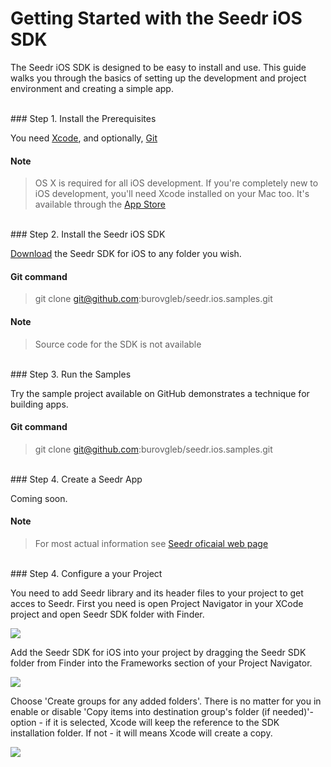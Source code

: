 # Getting Started with the Seedr iOS SDK

The Seedr iOS SDK is designed to be easy to install and use. This guide walks you through the basics of setting up the development and project environment and creating a simple app.

<br>
###  Step 1. Install the Prerequisites

You need [Xcode](https://developer.apple.com/xcode/), and optionally, [Git](http://git-scm.com/)

####  Note
> OS X is required for all iOS development. If you're completely new to iOS development, you'll need Xcode installed on your Mac too. It's available through the [App Store](https://itunes.apple.com/us/app/xcode/id497799835?ls=1&mt=12)

<br>
###  Step 2. Install the Seedr iOS SDK

[Download](http://www.google.com) the Seedr SDK for iOS to any folder you wish. <br>

####  Git command
>git clone git@github.com:burovgleb/seedr.ios.samples.git


####  Note
> Source code for the SDK is not available

<br>
###  Step 3. Run the Samples

Try the sample project available on GitHub demonstrates a technique for building apps.

####  Git command
>git clone git@github.com:burovgleb/seedr.ios.samples.git

<br>
###  Step 4. Create a Seedr App

Coming soon.

####  Note
>For most actual information see [Seedr oficaial web page](http://seedr.ru/)

<br>
###  Step 4. Configure a your Project

You need to add Seedr library and its header files to your project to get acces to Seedr. 
First you need is open Project Navigator in your XCode project and open Seedr SDK folder with Finder.

![](http://dl.dropbox.com/u/14190809/seedr1.png)


Add the Seedr SDK for iOS into your project by dragging the Seedr SDK folder from Finder into the Frameworks section of your Project Navigator.

![](http://dl.dropbox.com/u/14190809/seedr2.png)

Choose 'Create groups for any added folders'. There is no matter for you in enable or disable 'Copy items into destination group's folder (if needed)'-option - if it is selected, Xcode will keep the reference to the SDK installation folder. If not - it will means Xcode will create a copy.

![](http://dl.dropbox.com/u/14190809/seedr3.png)

<br>
